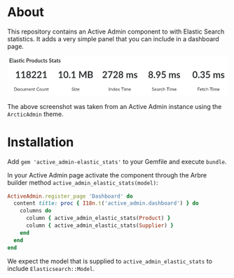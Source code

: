 # About

This repository contains an Active Admin component to with Elastic Search statistics. It adds a very simple panel that you can include in a dashboard page.

![Example of the Component](example.png)

The above screenshot was taken from an Active Admin instance using the `ArcticAdmin` theme.

# Installation

Add `gem 'active_admin-elastic_stats'` to your Gemfile and execute `bundle`.

In your Active Admin page activate the component through the Arbre builder method `active_admin_elastic_stats(model)`:

```ruby
ActiveAdmin.register_page 'Dashboard' do
  content title: proc { I18n.t('active_admin.dashboard') } do
    columns do
      column { active_admin_elastic_stats(Product) }
      column { active_admin_elastic_stats(Supplier) }
    end
  end
end
```

We expect the model that is supplied to `active_admin_elastic_stats` to include `Elasticsearch::Model`.
